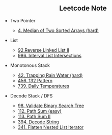 <h2 align="center">
  Leetcode Note
</h2>

</p>

- Two Pointer
  - [4. Median of Two Sorted Arrays (hard)](https://leetcode.com/problems/median-of-two-sorted-arrays/)

- List
  - [92.Reverse Linked List II](https://leetcode.com/problems/reverse-linked-list-ii/)
  - [986. Interval List Intersections](https://leetcode.com/problems/interval-list-intersections/)

- Monotonous Stack
  - [42. Trapping Rain Water (hard)](https://leetcode.com/problems/trapping-rain-water/)
  - [456. 132 Pattern](https://leetcode.com/problems/132-pattern/)
  - [739. Daily Temperatures](https://leetcode.com/problems/daily-temperatures/)

- Decode Stack / DFS
  - [98. Validate Binary Search Tree](https://leetcode.com/problems/validate-binary-search-tree/)
  - [112. Path Sum (easy)](https://leetcode.com/problems/path-sum/)
  - [113. Path Sum II](https://leetcode.com/problems/path-sum-ii/)
  - [394. Decode String](https://leetcode.com/problems/decode-string/)
  - [341. Flatten Nested List Iterator](https://leetcode.com/problems/flatten-nested-list-iterator/)
